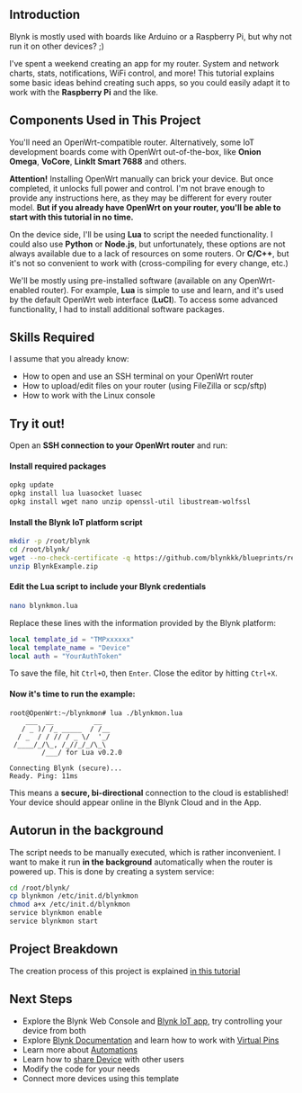 ## Introduction

Blynk is mostly used with boards like Arduino or a Raspberry Pi, but why not run it on other devices? ;)

I've spent a weekend creating an app for my router. System and network charts, stats, notifications, WiFi control, and more!
This tutorial explains some basic ideas behind creating such apps, so you could easily adapt it to work with the **Raspberry Pi** and the like.

## Components Used in This Project

You'll need an OpenWrt-compatible router.
Alternatively, some IoT development boards come with OpenWrt out-of-the-box, like **Onion Omega**, **VoCore**, **LinkIt Smart 7688** and others.

**Attention!** Installing OpenWrt manually can brick your device. But once completed, it unlocks full power and control. I'm not brave enough to provide any instructions here, as they may be different for every router model. **But if you already have OpenWrt on your router, you'll be able to start with this tutorial in no time.**

On the device side, I'll be using **Lua** to script the needed functionality. I could also use **Python** or **Node.js**, but unfortunately, these options are not always available due to a lack of resources on some routers. Or **C/C++**, but it's not so convenient to work with (cross-compiling for every change, etc.)

We'll be mostly using pre-installed software (available on any OpenWrt-enabled router).
For example, **Lua** is simple to use and learn, and it's used by the default OpenWrt web interface (**LuCI**).
To access some advanced functionality, I had to install additional software packages.

## Skills Required

I assume that you already know:

- How to open and use an SSH terminal on your OpenWrt router
- How to upload/edit files on your router (using FileZilla or scp/sftp)
- How to work with the Linux console

## Try it out!

Open an **SSH connection to your OpenWrt router** and run:

#### Install required packages

```sh
opkg update
opkg install lua luasocket luasec
opkg install wget nano unzip openssl-util libustream-wolfssl
```

#### Install the Blynk IoT platform script

```sh
mkdir -p /root/blynk
cd /root/blynk/
wget --no-check-certificate -q https://github.com/blynkkk/blueprints/releases/latest/download/Access_OpenWrt_Router_Remotely_Lua.zip -o BlynkExample.zip
unzip BlynkExample.zip
```

#### Edit the Lua script to include your Blynk credentials

```sh
nano blynkmon.lua
```

Replace these lines with the information provided by the Blynk platform:

```lua
local template_id = "TMPxxxxxx"
local template_name = "Device"
local auth = "YourAuthToken"
```

To save the file, hit `Ctrl+O`, then `Enter`. Close the editor by hitting `Ctrl+X`.

#### Now it's time to run the example:

```log
root@OpenWrt:~/blynkmon# lua ./blynkmon.lua
    ___  __          __
   / _ )/ /_ _____  / /__
  / _  / / // / _ \/  '_/
 /____/_/\_, /_//_/_/\_\
        /___/ for Lua v0.2.0

Connecting Blynk (secure)...
Ready. Ping: 11ms
```

This means a **secure, bi-directional** connection to the cloud is established!
Your device should appear online in the Blynk Cloud and in the App.

## Autorun in the background

The script needs to be manually executed, which is rather inconvenient. I want to make it run **in the background** automatically when the router is powered up. This is done by creating a system service:

```sh
cd /root/blynk/
cp blynkmon /etc/init.d/blynkmon
chmod a+x /etc/init.d/blynkmon
service blynkmon enable
service blynkmon start
```

## Project Breakdown

The creation process of this project is explained [in this tutorial](https://www.hackster.io/projects/6c23c2)

## Next Steps
* Explore the Blynk Web Console and [Blynk IoT app](https://docs.blynk.io/en/downloads/blynk-apps-for-ios-and-android), try controlling your device from both
* Explore [Blynk Documentation](https://docs.blynk.io/en/) and learn how to work with [Virtual Pins](https://docs.blynk.io/en/getting-started/using-virtual-pins-to-control-physical-devices)
* Learn more about [Automations](https://docs.blynk.io/en/concepts/automations)
* Learn how to [share Device](https://docs.blynk.io/en/concepts/users) with other users
* Modify the code for your needs
* Connect more devices using this template
